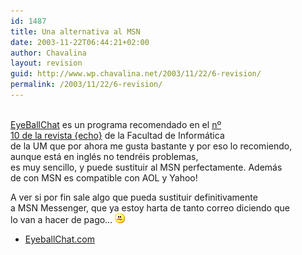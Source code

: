 ```yaml
---
id: 1487
title: Una alternativa al MSN
date: 2003-11-22T06:44:21+02:00
author: Chavalina
layout: revision
guid: http://www.wp.chavalina.net/2003/11/22/6-revision/
permalink: /2003/11/22/6-revision/
---
```

<p align="left">
  <a href="http://www.eyeballchat.com" target="_blank"><br /> EyeBallChat</a> es un programa recomendado en el <a href="http://dafi.dif.um.es/revista/archivos/numero010/numero010.pdf" target="_blank">n&ordm;<br /> 10 de la revista {echo}</a> de la Facultad de Informática<br /> de la UM que por ahora me gusta bastante y por eso lo recomiendo,<br /> aunque está en inglés no tendréis problemas,<br /> es muy sencillo, y puede sustituir al MSN perfectamente. Además<br /> de con MSN es compatible con AOL y Yahoo!
</p>

<p align="left">
  A ver si por fin sale algo que pueda sustituir definitivamente<br /> a MSN Messenger, que ya estoy harta de tanto correo diciendo que<br /> lo van a hacer de pago… <img src="/imagenes/emoticonos/confuso.gif" alt="emo" />
</p>

  * <a href="http://www.eyeballchat.com" target="_blank">EyeballChat.com</a>